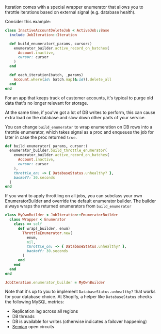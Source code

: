 Iteration comes with a special wrapper enumerator that allows you to throttle iterations based on external signal (e.g. database health).

Consider this example:

```ruby
class InactiveAccountDeleteJob < ActiveJob::Base
  include JobIteration::Iteration

  def build_enumerator(_params, cursor:)
    enumerator_builder.active_record_on_batches(
      Account.inactive,
      cursor: cursor
    )
  end

  def each_iteration(batch, _params)
    Account.where(id: batch.map(&:id)).delete_all
  end
end
```

For an app that keeps track of customer accounts, it's typical to purge old data that's no longer relevant for storage.

At the same time, if you've got a lot of DB writes to perform, this can cause extra load on the database and slow down other parts of your service.

You can change `build_enumerator` to wrap enumeration on DB rows into a throttle enumerator, which takes signal as a proc and enqueues the job for later in case the proc returned `true`.

```ruby
def build_enumerator(_params, cursor:)
  enumerator_builder.build_throttle_enumerator(
    enumerator_builder.active_record_on_batches(
      Account.inactive,
      cursor: cursor
    ),
    throttle_on: -> { DatabaseStatus.unhealthy? },
    backoff: 30.seconds
  )
end
```

If you want to apply throttling on all jobs, you can subclass your own EnumeratorBuilder and override the default
enumerator builder. The builder always wraps the returned enumerators from `build_enumerator`

```ruby
class MyOwnBuilder < JobIteration::EnumeratorBuilder
  class Wrapper < Enumerator
    class << self
      def wrap(_builder, enum)
        ThrottleEnumerator.new(
          enum,
          nil,
          throttle_on: -> { DatabaseStatus.unhealthy? },
          backoff: 30.seconds
        )
      end
    end
  end
end

JobIteration.enumerator_builder = MyOwnBuilder
```

Note that it's up to you to implement `DatabaseStatus.unhealthy?` that works for your database choice. At Shopify, a helper like `DatabaseStatus` checks the following MySQL metrics:

* Replication lag across all regions
* DB threads
* DB is available for writes (otherwise indicates a failover happening)
* [Semian](https://github.com/shopify/semian) open circuits
